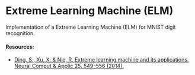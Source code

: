 # Extreme Learning Machine (ELM)

Implementation of a Extreme Learning Machine (ELM) for MNIST digit recognition.




#### Resources:

- [Ding, S., Xu, X. & Nie, R. Extreme learning machine and its applications. Neural Comput & Applic 25, 549–556 (2014).](https://doi.org/10.1007/s00521-013-1522-8)